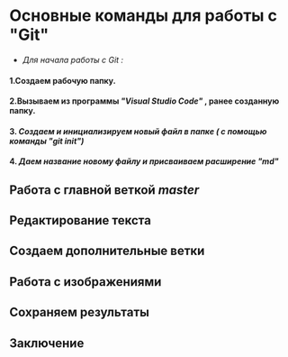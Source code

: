 # Основные команды для работы с "Git"
* *Для начала работы с Git :*
#### 1.Создаем рабочую папку.
#### 2.Вызываем из программы _*"Visual Studio Code"*_ , ранее созданную папку.
#### 3. *Создаем  и инициализируем новый файл в папке ( с помощью команды "git init")*
#### 4. *Даем название новому файлу и присваиваем  расширение "md"*
## Работа с главной веткой *master*
## Редактирование текста
## Создаем дополнительные ветки
## Работа с изображениями
## Сохраняем результаты
## Заключение